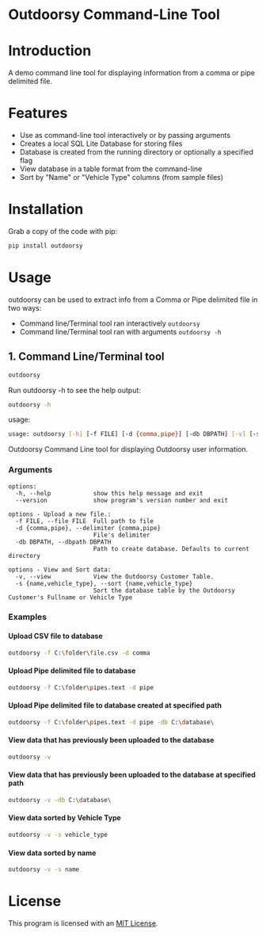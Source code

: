 # Outdoorsy Command-Line Tool

# Introduction

A demo command line tool for displaying information from a comma or pipe delimited file.

# Features

- Use as command-line tool interactively or by passing arguments
- Creates a local SQL Lite Database for storing files
- Database is created from the running directory or optionally a specified flag
- View database in a table format from the command-line
- Sort by "Name" or "Vehicle Type" columns (from sample files)

# Installation

Grab a copy of the code with pip:

```bash
pip install outdoorsy
```

# Usage

outdoorsy can be used to extract info from a Comma or Pipe delimited file in two ways:

- Command line/Terminal tool ran interactively `outdoorsy`
- Command line/Terminal tool ran with arguments `outdoorsy -h`

## 1. Command Line/Terminal tool

```bash
outdoorsy
```

Run outdoorsy -h to see the help output:

```bash
outdoorsy -h
```

usage:

```bash 
usage: outdoorsy [-h] [-f FILE] [-d {comma,pipe}] [-db DBPATH] [-v] [-s {name,vehicle_type}] [--version]
```

Outdoorsy Command Line tool for displaying Outdoorsy user information.

### Arguments

```
options:
  -h, --help            show this help message and exit
  --version             show program's version number and exit

options - Upload a new file.:
  -f FILE, --file FILE  Full path to file
  -d {comma,pipe}, --delimiter {comma,pipe}
                        File's delimiter
  -db DBPATH, --dbpath DBPATH
                        Path to create database. Defaults to current directory

options - View and Sort data:
  -v, --view            View the Outdoorsy Customer Table.
  -s {name,vehicle_type}, --sort {name,vehicle_type}
                        Sort the database table by the Outdoorsy Customer's Fullname or Vehicle Type                       
```

### Examples

#### Upload CSV file to database

```bash
outdoorsy -f C:\folder\file.csv -d comma
```

#### Upload Pipe delimited file to database

```bash
outdoorsy -f C:\folder\pipes.text -d pipe
```

#### Upload Pipe delimited file to database created at specified path

```bash
outdoorsy -f C:\folder\pipes.text -d pipe -db C:\database\
```

#### View data that has previously been uploaded to the database

```bash
outdoorsy -v
```

#### View data that has previously been uploaded to the database at specified path

```bash
outdoorsy -v -db C:\database\
```

#### View data sorted by Vehicle Type

```bash
outdoorsy -v -s vehicle_type
```

#### View data sorted by name

```bash
outdoorsy -v -s name
```

# License

This program is licensed with an [MIT License](https://github.com/rachaelcrook/outdoorsy/blob/main/LICENSE).
